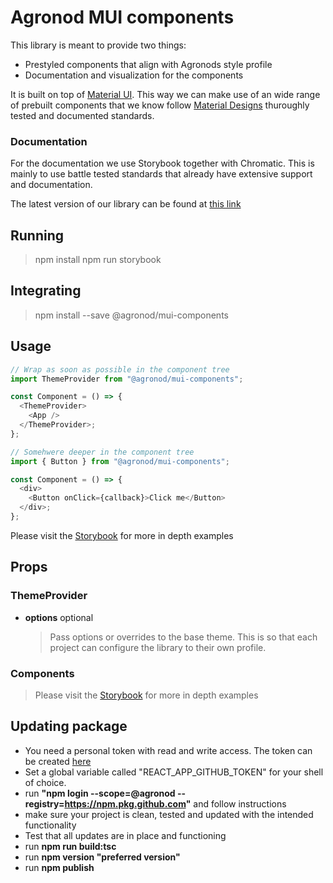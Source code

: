 # Agronod MUI components

This library is meant to provide two things:

- Prestyled components that align with Agronods style profile
- Documentation and visualization for the components

It is built on top of [Material UI](https://mui.com/getting-started/usage/).
This way we can make use of an wide range of prebuilt components that we know follow [Material Designs](https://material.io/design) thuroughly tested and documented standards.

### Documentation

For the documentation we use Storybook together with Chromatic.
This is mainly to use battle tested standards that already have extensive support and documentation.

The latest version of our library can be found at [this link](https://master--618d15d9ff6ce2003a25d485.chromatic.com)

## Running

> npm install
> npm run storybook

## Integrating

> npm install --save @agronod/mui-components

## Usage

```javascript
// Wrap as soon as possible in the component tree
import ThemeProvider from "@agronod/mui-components";

const Component = () => {
  <ThemeProvider>
    <App />
  </ThemeProvider>;
};

// Somehwere deeper in the component tree
import { Button } from "@agronod/mui-components";

const Component = () => {
  <div>
    <Button onClick={callback}>Click me</Button>
  </div>;
};
```

Please visit the [Storybook](https://main--626a5b4b1abebb004a4657a8.chromatic.com) for more in depth examples

## Props

### ThemeProvider

- **options** optional

  > Pass options or overrides to the base theme.
  > This is so that each project can configure the library to their own profile.

### Components

> Please visit the [Storybook](https://master--618d15d9ff6ce2003a25d485.chromatic.com) for more in depth examples

## Updating package

- You need a personal token with read and write access. The token can be created [here](https://github.com/settings/tokens)
- Set a global variable called "REACT_APP_GITHUB_TOKEN" for your shell of choice.
- run **"npm login --scope=@agronod --registry=https://npm.pkg.github.com"** and follow instructions
- make sure your project is clean, tested and updated with the intended functionality
- Test that all updates are in place and functioning
- run **npm run build:tsc**
- run **npm version "preferred version"**
- run **npm publish**